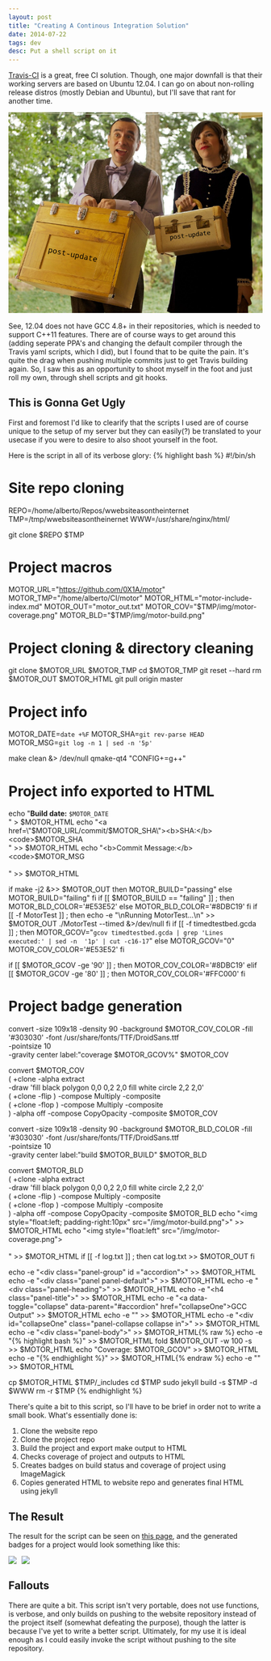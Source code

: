 ```yaml
---
layout: post
title: "Creating A Continous Integration Solution"
date: 2014-07-22
tags: dev
desc: Put a shell script on it
---
```


[Travis-CI](https://travis-ci.org/) is a great, free CI solution. Though, one 
major downfall is that their working servers are based on Ubuntu 12.04. I can go 
on about non-rolling release distros (mostly Debian and Ubuntu), but I'll save 
that rant for another time.

![birdonit](/img/birdonit.png)

See, 12.04 does not have GCC 4.8+ in their repositories, which is needed to 
support C++11 features. There are of course ways to get around this (adding 
seperate PPA's and changing the default compiler through the Travis yaml 
scripts, which I did), but I found that to be quite the pain. It's quite the 
drag when pushing multiple commits just to get Travis building again. So, I saw 
this as an opportunity to shoot myself in the foot and just roll my own, 
through shell scripts and git hooks.

## This is Gonna Get Ugly
First and foremost I'd like to clearify that the scripts I used are of course 
unique to the setup of my server but they can easily(?) be translated to your 
usecase if you were to desire to also shoot yourself in the foot.

Here is the script in all of its verbose glory:
{% highlight bash %}
#!/bin/sh

# Site repo cloning
REPO=/home/alberto/Repos/wwebsiteasontheinternet
TMP=/tmp/wwebsiteasontheinernet
WWW=/usr/share/nginx/html/

git clone $REPO $TMP

# Project macros
MOTOR_URL="https://github.com/0X1A/motor"
MOTOR_TMP="/home/alberto/CI/motor"
MOTOR_HTML="motor-include-index.md"
MOTOR_OUT="motor_out.txt"
MOTOR_COV="$TMP/img/motor-coverage.png"
MOTOR_BLD="$TMP/img/motor-build.png"

# Project cloning & directory cleaning
git clone $MOTOR_URL $MOTOR_TMP
cd $MOTOR_TMP
git reset --hard
rm $MOTOR_OUT $MOTOR_HTML
git pull origin master

# Project info
MOTOR_DATE=`date +%F`
MOTOR_SHA=`git rev-parse HEAD`
MOTOR_MSG=`git log -n 1 | sed -n '5p'`

make clean &> /dev/null
qmake-qt4 "CONFIG+=g++"

# Project info exported to HTML
echo "<b>Build date:</b> <code>$MOTOR_DATE</code></br>" > $MOTOR_HTML
echo "<a href=\"$MOTOR_URL/commit/$MOTOR_SHA\"><b>SHA:</b> 
<code>$MOTOR_SHA</code></a></br>" >> $MOTOR_HTML
echo "<b>Commit Message:</b><code>$MOTOR_MSG</code></br></br>" >> $MOTOR_HTML

if make -j2 &>> $MOTOR_OUT
then
        MOTOR_BUILD="passing"
else
        MOTOR_BUILD="failing"
fi
if [[ $MOTOR_BUILD == "failing" ]] ; then
        MOTOR_BLD_COLOR='#E53E52'
else
        MOTOR_BLD_COLOR='#8DBC19'
fi
if [[ -f MotorTest ]] ; then
        echo -e "\nRunning MotorTest...\n" >> $MOTOR_OUT
        ./MotorTest --timed &>/dev/null
fi
if [[ -f timedtestbed.gcda ]] ; then
        MOTOR_GCOV="`gcov timedtestbed.gcda | grep 'Lines executed:' | sed -n 
'1p' | cut -c16-17`"
else
        MOTOR_GCOV="0"
        MOTOR_COV_COLOR='#E53E52'
fi

if [[ $MOTOR_GCOV -ge '90' ]] ; then
        MOTOR_COV_COLOR='#8DBC19'
elif [[ $MOTOR_GCOV -ge '80' ]] ; then
        MOTOR_COV_COLOR='#FFC000'
fi

# Project badge generation
convert -size 109x18 -density 90 -background $MOTOR_COV_COLOR -fill '#303030' 
-font /usr/share/fonts/TTF/DroidSans.ttf \
        -pointsize 10 \
        -gravity center label:"coverage $MOTOR_GCOV%" $MOTOR_COV

convert $MOTOR_COV \
        \( +clone  -alpha extract \
        -draw 'fill black polygon 0,0 0,2 2,0 fill white circle 2,2 2,0' \
        \( +clone -flip \) -compose Multiply -composite \
        \( +clone -flop \) -compose Multiply -composite \
        \) -alpha off -compose CopyOpacity -composite $MOTOR_COV

convert -size 109x18 -density 90 -background $MOTOR_BLD_COLOR -fill '#303030' 
-font /usr/share/fonts/TTF/DroidSans.ttf \
        -pointsize 10 \
        -gravity center label:"build $MOTOR_BUILD" $MOTOR_BLD

convert $MOTOR_BLD \
        \( +clone  -alpha extract \
        -draw 'fill black polygon 0,0 0,2 2,0 fill white circle 2,2 2,0' \
        \( +clone -flip \) -compose Multiply -composite \
        \( +clone -flop \) -compose Multiply -composite \
        \) -alpha off -compose CopyOpacity -composite $MOTOR_BLD
echo "<img style=\"float:left; padding-right:10px\" 
src=\"/img/motor-build.png\">" >> $MOTOR_HTML
echo "<img style=\"float:left\" src=\"/img/motor-coverage.png\"></br></br>" >> 
$MOTOR_HTML
if [[ -f log.txt ]] ; then
        cat log.txt >> $MOTOR_OUT
fi

echo -e "<div class=\"panel-group\" id =\"accordion\">" >> $MOTOR_HTML
echo -e "<div class=\"panel panel-default\">" >> $MOTOR_HTML
echo -e "<div class=\"panel-heading\">" >> $MOTOR_HTML
echo -e "<h4 class=\"panel-title\">" >> $MOTOR_HTML
echo -e "<a data-toggle=\"collapse\" data-parent=\"#accordion\" 
href=\"collapseOne\">GCC Output</a>" >> $MOTOR_HTML
echo -e "</h4></div>" >> $MOTOR_HTML
echo -e "<div id=\"collapseOne\" class=\"panel-collapse collapse in\">" >> 
$MOTOR_HTML
echo -e "<div class=\"panel-body\">" >> $MOTOR_HTML{% raw %}
echo -e "{% highlight bash %}" >> $MOTOR_HTML
fold $MOTOR_OUT -w 100 -s >> $MOTOR_HTML
echo "Coverage: $MOTOR_GCOV" >> $MOTOR_HTML
echo -e "{% endhighlight %}" >> $MOTOR_HTML{% endraw %}
echo -e "</div></div></div></div></div>" >> $MOTOR_HTML

cp $MOTOR_HTML $TMP/_includes
cd $TMP
sudo jekyll build -s $TMP -d $WWW
rm -r $TMP
{% endhighlight %}

There's quite a bit to this script, so I'll have to be brief in order not to 
write a small book. What's essentially done is:

1. Clone the website repo
2. Clone the project repo
3. Build the project and export make output to HTML
4. Checks coverage of project and outputs to HTML
5. Creates badges on build status and coverage of project using ImageMagick
6. Copies generated HTML to website repo and generates final HTML using jekyll

## The Result
The result for the script can be seen on [this page](/ci), and the generated 
badges for a project would look something like 
this:

<img style="float:left; padding-right:10px" src="/img/motor-build.png">
<img style="float:left" src="/img/motor-coverage.png"></br>

## Fallouts
There are quite a bit. This script isn't very portable, does not use functions, 
is verbose, and only builds on pushing to the website repository instead of the 
project itself (somewhat defeating the purpose), though the latter is because 
I've yet to write a better script. Ultimately, for my use it is ideal enough as 
I could easily invoke the script without pushing to the site repository.
